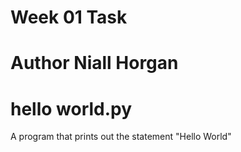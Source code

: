 # Week 01 Task
# Author Niall Horgan
# hello world.py

A program that prints out the statement "Hello World"
